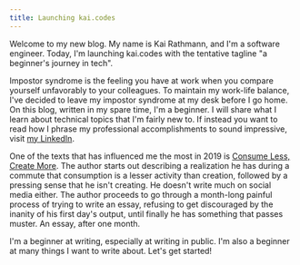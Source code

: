 ```yaml
---
title: Launching kai.codes
---
```

Welcome to my new blog. My name is Kai Rathmann, and I'm a software engineer. Today, I'm launching kai.codes with the tentative tagline "a beginner's journey in tech".

Impostor syndrome is the feeling you have at work when you compare yourself unfavorably to your colleagues. To maintain my work-life balance, I've decided to leave my impostor syndrome at my desk before I go home. On this blog, written in my spare time, I'm a beginner. I will share what I learn about technical topics that I'm fairly new to. If instead you want to read how I phrase my professional accomplishments to sound impressive, visit [my LinkedIn](https://www.linkedin.com/in/kairathmann/).

One of the texts that has influenced me the most in 2019 is [Consume Less, Create More](https://tjcx.me/posts/consumption-distraction/). The author starts out describing a realization he has during a commute that consumption is a lesser activity than creation, followed by a pressing sense that he isn't creating. He doesn't write much on social media either. The author proceeds to go through a month-long painful process of trying to write an essay, refusing to get discouraged by the inanity of his first day's output, until finally he has something that passes muster. An essay, after one month.

I'm a beginner at writing, especially at writing in public. I'm also a beginner at many things I want to write about. Let's get started!
